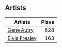 ## Artists
Artists | Plays 
----- | -----: 
[Gene Autry](/artists/gene-autry-1800) | 628
[Elvis Presley](/artists/elvis-presley-1014) | 163

